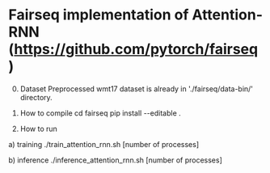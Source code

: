# Fairseq implementation of Attention-RNN (https://github.com/pytorch/fairseq)

0. Dataset
	Preprocessed wmt17 dataset is already in './fairseq/data-bin/' directory.

1. How to compile
	cd fairseq
	pip install --editable .

2. How to run

a) training
	./train_attention_rnn.sh [number of processes]

b) inference
	./inference_attention_rnn.sh [number of processes]
